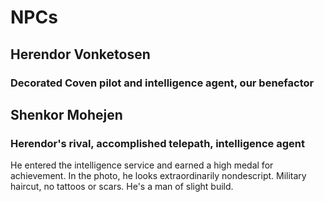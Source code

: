 # NPCs

## Herendor Vonketosen

### Decorated Coven pilot and intelligence agent, our benefactor

## Shenkor Mohejen

### Herendor's rival, accomplished telepath, intelligence agent

He entered the intelligence service and earned a high medal for achievement. In the photo, he looks extraordinarily nondescript. Military haircut, no tattoos or scars. He's a man of slight build.
